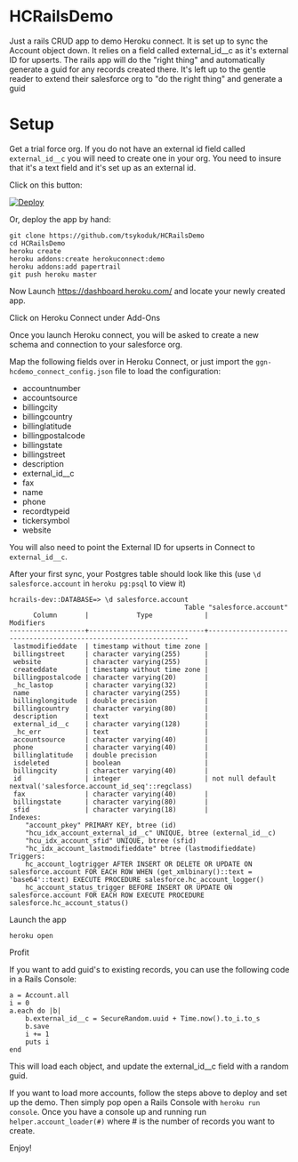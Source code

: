 HCRailsDemo
===========

Just a rails CRUD app to demo Heroku connect. It is set up to sync the Account object down. It relies on a field called external_id__c as it's external ID for upserts. The rails app will do the "right thing" and automatically generate a guid for any records created there. It's left up to the gentle reader to extend their salesforce org to "do the right thing" and generate a guid 

Setup
=====

Get a trial force org. If you do not have an external id field called `external_id__c` you will need to create one in your org. You need to insure that it's a text field and it's set up as an external id.

Click on this button:

[![Deploy](https://www.herokucdn.com/deploy/button.png)](https://heroku.com/deploy)

Or, deploy the app by hand:

```
git clone https://github.com/tsykoduk/HCRailsDemo
cd HCRailsDemo
heroku create
heroku addons:create herokuconnect:demo
heroku addons:add papertrail
git push heroku master
```

Now Launch https://dashboard.heroku.com/ and locate your newly created app.

Click on Heroku Connect under Add-Ons

Once you launch Heroku connect, you will be asked to create a new schema and connection to your salesforce org.

Map the following fields over in Heroku Connect, or just import the `ggn-hcdemo_connect_config.json` file to load the configuration:

 * accountnumber
 * accountsource
 * billingcity
 * billingcountry
 * billinglatitude
 * billingpostalcode
 * billingstate
 * billingstreet
 * description
 * external_id__c
 * fax
 * name
 * phone
 * recordtypeid
 * tickersymbol
 * website

You will also need to point the External ID for upserts in Connect to `external_id__c`. 

After your first sync, your Postgres table should look like this (use `\d salesforce.account` in `heroku pg:psql` to view it)

```
hcrails-dev::DATABASE=> \d salesforce.account
                                            Table "salesforce.account"
      Column       |            Type             |                            Modifiers                            
-------------------+-----------------------------+-----------------------------------------------------------------
 lastmodifieddate  | timestamp without time zone | 
 billingstreet     | character varying(255)      | 
 website           | character varying(255)      | 
 createddate       | timestamp without time zone | 
 billingpostalcode | character varying(20)       | 
 _hc_lastop        | character varying(32)       | 
 name              | character varying(255)      | 
 billinglongitude  | double precision            | 
 billingcountry    | character varying(80)       | 
 description       | text                        | 
 external_id__c    | character varying(128)      | 
 _hc_err           | text                        | 
 accountsource     | character varying(40)       | 
 phone             | character varying(40)       | 
 billinglatitude   | double precision            | 
 isdeleted         | boolean                     | 
 billingcity       | character varying(40)       | 
 id                | integer                     | not null default nextval('salesforce.account_id_seq'::regclass)
 fax               | character varying(40)       | 
 billingstate      | character varying(80)       | 
 sfid              | character varying(18)       | 
Indexes:
    "account_pkey" PRIMARY KEY, btree (id)
    "hcu_idx_account_external_id__c" UNIQUE, btree (external_id__c)
    "hcu_idx_account_sfid" UNIQUE, btree (sfid)
    "hc_idx_account_lastmodifieddate" btree (lastmodifieddate)
Triggers:
    hc_account_logtrigger AFTER INSERT OR DELETE OR UPDATE ON salesforce.account FOR EACH ROW WHEN (get_xmlbinary()::text = 'base64'::text) EXECUTE PROCEDURE salesforce.hc_account_logger()
    hc_account_status_trigger BEFORE INSERT OR UPDATE ON salesforce.account FOR EACH ROW EXECUTE PROCEDURE salesforce.hc_account_status()
```

Launch the app
```
heroku open
```
Profit

If you want to add guid's to existing records, you can use the following code in a Rails Console:

```
a = Account.all
i = 0
a.each do |b|
	b.external_id__c = SecureRandom.uuid + Time.now().to_i.to_s
	b.save
	i += 1
	puts i
end
```

This will load each object, and update the external_id__c field with a random guid.

If you want to load more accounts, follow the steps above to deploy and set up the demo. Then simply pop open a Rails Console with `heroku run console`. Once you have a console up and running run `helper.account_loader(#)` where # is the number of records you want to create.


Enjoy!
